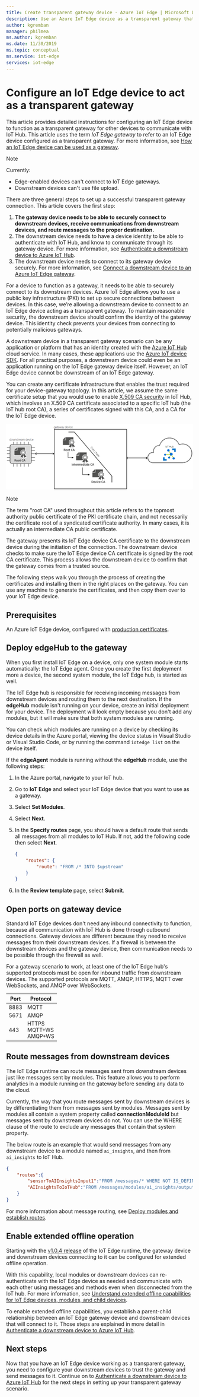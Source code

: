 ```yaml
---
title: Create transparent gateway device - Azure IoT Edge | Microsoft Docs
description: Use an Azure IoT Edge device as a transparent gateway that can process information from downstream devices
author: kgremban
manager: philmea
ms.author: kgremban
ms.date: 11/30/2019
ms.topic: conceptual
ms.service: iot-edge
services: iot-edge
---
```


# Configure an IoT Edge device to act as a transparent gateway

This article provides detailed instructions for configuring an IoT Edge device to function as a transparent gateway for other devices to communicate with IoT Hub. This article uses the term *IoT Edge gateway* to refer to an IoT Edge device configured as a transparent gateway. For more information, see [How an IoT Edge device can be used as a gateway](./iot-edge-as-gateway.md).

>[!NOTE]
>Currently:
> * Edge-enabled devices can't connect to IoT Edge gateways. 
> * Downstream devices can't use file upload.

There are three general steps to set up a successful transparent gateway connection. This article covers the first step:

1. **The gateway device needs to be able to securely connect to downstream devices, receive communications from downstream devices, and route messages to the proper destination.**
2. The downstream device needs to have a device identity to be able to authenticate with IoT Hub, and know to communicate through its gateway device. For more information, see [Authenticate a downstream device to Azure IoT Hub](how-to-authenticate-downstream-device.md).
3. The downstream device needs to connect to its gateway device securely. For more information, see [Connect a downstream device to an Azure IoT Edge gateway](how-to-connect-downstream-device.md).


For a device to function as a gateway, it needs to be able to securely connect to its downstream devices. Azure IoT Edge allows you to use a public key infrastructure (PKI) to set up secure connections between devices. In this case, we’re allowing a downstream device to connect to an IoT Edge device acting as a transparent gateway. To maintain reasonable security, the downstream device should confirm the identity of the gateway device. This identity check prevents your devices from connecting to potentially malicious gateways.

A downstream device in a transparent gateway scenario can be any application or platform that has an identity created with the [Azure IoT Hub](https://docs.microsoft.com/azure/iot-hub) cloud service. In many cases, these applications use the [Azure IoT device SDK](../iot-hub/iot-hub-devguide-sdks.md). For all practical purposes, a downstream device could even be an application running on the IoT Edge gateway device itself. However, an IoT Edge device cannot be downstream of an IoT Edge gateway. 

You can create any certificate infrastructure that enables the trust required for your device-gateway topology. In this article, we assume the same certificate setup that you would use to enable [X.509 CA security](../iot-hub/iot-hub-x509ca-overview.md) in IoT Hub, which involves an X.509 CA certificate associated to a specific IoT hub (the IoT hub root CA), a series of certificates signed with this CA, and a CA for the IoT Edge device.

![Gateway certificate setup](./media/how-to-create-transparent-gateway/gateway-setup.png)

>[!NOTE]
>The term "root CA" used throughout this article refers to the topmost authority public certificate of the PKI certificate chain, and not necessarily the certificate root of a syndicated certificate authority. In many cases, it is actually an intermediate CA public certificate. 

The gateway presents its IoT Edge device CA certificate to the downstream device during the initiation of the connection. The downstream device checks to make sure the IoT Edge device CA certificate is signed by the root CA certificate. This process allows the downstream device to confirm that the gateway comes from a trusted source.

The following steps walk you through the process of creating the certificates and installing them in the right places on the gateway. You can use any machine to generate the certificates, and then copy them over to your IoT Edge device. 

## Prerequisites

An Azure IoT Edge device, configured with [production certificates](how-to-install-production-certificates.md).

## Deploy edgeHub to the gateway

When you first install IoT Edge on a device, only one system module starts automatically: the IoT Edge agent. Once you create the first deployment more a device, the second system module, the IoT Edge hub, is started as well. 

The IoT Edge hub is responsible for receiving incoming messages from downstream devices and routing them to the next destination. If the **edgeHub** module isn't running on your device, create an initial deployment for your device. The deployment will look empty because you don't add any modules, but it will make sure that both system modules are running. 

You can check which modules are running on a device by checking its device details in the Azure portal, viewing the device status in Visual Studio or Visual Studio Code, or by running the command `iotedge list` on the device itself. 

If the **edgeAgent** module is running without the **edgeHub** module, use the following steps:

1. In the Azure portal, navigate to your IoT hub.

2. Go to **IoT Edge** and select your IoT Edge device that you want to use as a gateway.

3. Select **Set Modules**.

4. Select **Next**.

5. In the **Specify routes** page, you should have a default route that sends all messages from all modules to IoT Hub. If not, add the following code then select **Next**.

   ```JSON
   {
       "routes": {
           "route": "FROM /* INTO $upstream"
       }
   }
   ```

6. In the **Review template** page, select **Submit**.

## Open ports on gateway device

Standard IoT Edge devices don't need any inbound connectivity to function, because all communication with IoT Hub is done through outbound connections. Gateway devices are different because they need to receive messages from their downstream devices. If a firewall is between the downstream devices and the gateway device, then communication needs to be possible through the firewall as well.

For a gateway scenario to work, at least one of the IoT Edge hub's supported protocols must be open for inbound traffic from downstream devices. The supported protocols are MQTT, AMQP, HTTPS, MQTT over WebSockets, and AMQP over WebSockets. 

| Port | Protocol |
| ---- | -------- |
| 8883 | MQTT |
| 5671 | AMQP |
| 443 | HTTPS <br> MQTT+WS <br> AMQP+WS | 

## Route messages from downstream devices
The IoT Edge runtime can route messages sent from downstream devices just like messages sent by modules. This feature allows you to perform analytics in a module running on the gateway before sending any data to the cloud. 

Currently, the way that you route messages sent by downstream devices is by differentiating them from messages sent by modules. Messages sent by modules all contain a system property called **connectionModuleId** but messages sent by downstream devices do not. You can use the WHERE clause of the route to exclude any messages that contain that system property. 

The below route is an example that would send messages from any downstream device to a module named `ai_insights`, and then from `ai_insights` to IoT Hub.

```json
{
    "routes":{
        "sensorToAIInsightsInput1":"FROM /messages/* WHERE NOT IS_DEFINED($connectionModuleId) INTO BrokeredEndpoint(\"/modules/ai_insights/inputs/input1\")", 
        "AIInsightsToIoTHub":"FROM /messages/modules/ai_insights/outputs/output1 INTO $upstream" 
    } 
}
```

For more information about message routing, see [Deploy modules and establish routes](./module-composition.md#declare-routes).


## Enable extended offline operation

Starting with the [v1.0.4 release](https://github.com/Azure/azure-iotedge/releases/tag/1.0.4) of the IoT Edge runtime, the gateway device and downstream devices connecting to it can be configured for extended offline operation. 

With this capability, local modules or downstream devices can re-authenticate with the IoT Edge device as needed and communicate with each other using messages and methods even when disconnected from the IoT hub. For more information, see [Understand extended offline capabilities for IoT Edge devices, modules, and child devices](offline-capabilities.md).

To enable extended offline capabilities, you establish a parent-child relationship between an IoT Edge gateway device and downstream devices that will connect to it. Those steps are explained in more detail in [Authenticate a downstream device to Azure IoT Hub](how-to-authenticate-downstream-device.md).

## Next steps

Now that you have an IoT Edge device working as a transparent gateway, you need to configure your downstream devices to trust the gateway and send messages to it. Continue on to [Authenticate a downstream device to Azure IoT Hub](how-to-authenticate-downstream-device.md) for the next steps in setting up your transparent gateway scenario. 
